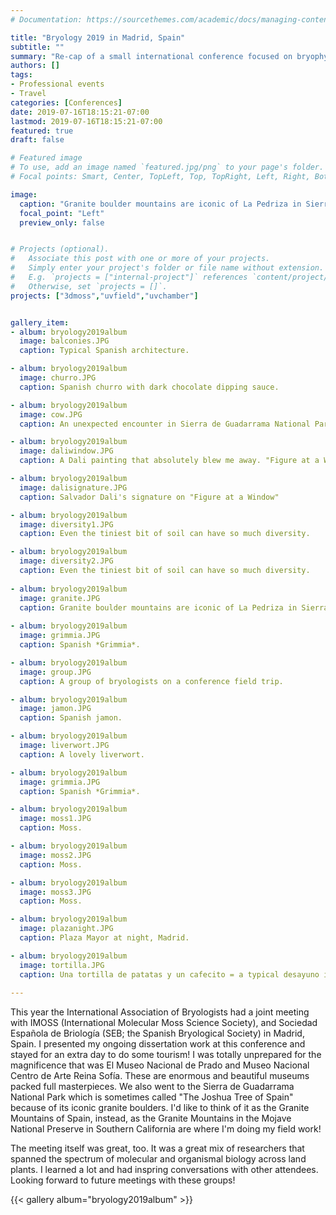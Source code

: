 ```yaml
---
# Documentation: https://sourcethemes.com/academic/docs/managing-content/

title: "Bryology 2019 in Madrid, Spain"
subtitle: ""
summary: "Re-cap of a small international conference focused on bryophyte research."
authors: []
tags: 
- Professional events
- Travel
categories: [Conferences]
date: 2019-07-16T18:15:21-07:00
lastmod: 2019-07-16T18:15:21-07:00
featured: true
draft: false

# Featured image
# To use, add an image named `featured.jpg/png` to your page's folder.
# Focal points: Smart, Center, TopLeft, Top, TopRight, Left, Right, BottomLeft, Bottom, BottomRight.

image: 
  caption: "Granite boulder mountains are iconic of La Pedriza in Sierra de Guadarrama National Park, Spain"
  focal_point: "Left"
  preview_only: false


# Projects (optional).
#   Associate this post with one or more of your projects.
#   Simply enter your project's folder or file name without extension.
#   E.g. `projects = ["internal-project"]` references `content/project/deep-learning/index.md`.
#   Otherwise, set `projects = []`.
projects: ["3dmoss","uvfield","uvchamber"]


gallery_item:
- album: bryology2019album
  image: balconies.JPG
  caption: Typical Spanish architecture.

- album: bryology2019album
  image: churro.JPG
  caption: Spanish churro with dark chocolate dipping sauce.

- album: bryology2019album
  image: cow.JPG
  caption: An unexpected encounter in Sierra de Guadarrama National Park.

- album: bryology2019album
  image: daliwindow.JPG
  caption: A Dali painting that absolutely blew me away. "Figure at a Window", 1925

- album: bryology2019album
  image: dalisignature.JPG
  caption: Salvador Dali's signature on "Figure at a Window"

- album: bryology2019album
  image: diversity1.JPG
  caption: Even the tiniest bit of soil can have so much diversity.

- album: bryology2019album
  image: diversity2.JPG
  caption: Even the tiniest bit of soil can have so much diversity.
  
- album: bryology2019album
  image: granite.JPG
  caption: Granite boulder mountains are iconic of La Pedriza in Sierra de Guadarrama National Park, Spain.
  
- album: bryology2019album
  image: grimmia.JPG
  caption: Spanish *Grimmia*.

- album: bryology2019album
  image: group.JPG
  caption: A group of bryologists on a conference field trip.

- album: bryology2019album
  image: jamon.JPG
  caption: Spanish jamon.

- album: bryology2019album
  image: liverwort.JPG
  caption: A lovely liverwort.

- album: bryology2019album
  image: grimmia.JPG
  caption: Spanish *Grimmia*.

- album: bryology2019album
  image: moss1.JPG
  caption: Moss.

- album: bryology2019album
  image: moss2.JPG
  caption: Moss.

- album: bryology2019album
  image: moss3.JPG
  caption: Moss.

- album: bryology2019album
  image: plazanight.JPG
  caption: Plaza Mayor at night, Madrid.

- album: bryology2019album
  image: tortilla.JPG
  caption: Una tortilla de patatas y un cafecito = a typical desayuno in Madrid. 
  
---
```


This year the International Association of Bryologists had a joint meeting with IMOSS (International Molecular Moss Science Society), and Sociedad Española de Briología (SEB; the Spanish Bryological Society) in Madrid, Spain. I presented my ongoing dissertation work at this conference and stayed for an extra day to do some tourism! I was totally unprepared for the magnificence that was El Museo Nacional de Prado and Museo Nacional Centro de Arte Reina Sofía. These are enormous and beautiful museums packed full masterpieces. We also went to the Sierra de Guadarrama National Park which is sometimes called "The Joshua Tree of Spain" because of its iconic granite boulders. I'd like to think of it as the Granite Mountains of Spain, instead, as the Granite Mountains in the Mojave National Preserve in Southern California are where I'm doing my field work!

The meeting itself was great, too. It was a great mix of researchers that spanned the spectrum of molecular and organismal biology across land plants. I learned a lot and had inspring conversations with other attendees. Looking forward to future meetings with these groups! 

{{< gallery album="bryology2019album" >}}
